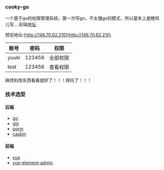 ### cooky-go
一个基于go的权限管理系统，第一次写go，不太懂go的模式，所以基本上是瞎鸡儿写...
前端[地址](https://github.com/yuuki80code/cooky-go-vue)

预览地址:[http://148.70.62.210](http://148.70.62.210)

账号 | 密码| 权限
---|---|---
yuuki | 123456 | 全部权限
test | 123456 | 查看权限

麻烦别改东西看看就好了！！！拜托了！！！

### 技术选型
#### 后端
- [go](https://golang.org/)
- [gin](https://github.com/gin-gonic/gin)
- [gorm](https://github.com/jinzhu/gorm)
- [casbin](https://github.com/casbin/casbin)

#### 前端
- [vue](https://cn.vuejs.org/)
- [vue-element-admin](https://github.com/PanJiaChen/vue-element-admin)